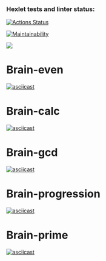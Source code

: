 ### Hexlet tests and linter status:
[![Actions Status](https://github.com/DenisVolchek/backend-project-44/workflows/hexlet-check/badge.svg)](https://github.com/DenisVolchek/backend-project-44/actions)


[![Maintainability](https://api.codeclimate.com/v1/badges/00394fa342b48b57431a/maintainability)](https://codeclimate.com/github/DenisVolchek/backend-project-44/maintainability)

<a href="https://codeclimate.com/github/DenisVolchek/backend-project-44/test_coverage"><img src="https://api.codeclimate.com/v1/badges/00394fa342b48b57431a/test_coverage" /></a>

# Brain-even
[![asciicast]( https://asciinema.org/a/yrNi8DdevBIzreW9L9a8K5CwC.png)]( https://asciinema.org/a/yrNi8DdevBIzreW9L9a8K5CwC)

# Brain-calc
[![asciicast]( https://asciinema.org/a/VFixSj1iH3HQDqhmwMcGm1Pq9.png)](  https://asciinema.org/a/VFixSj1iH3HQDqhmwMcGm1Pq9)

# Brain-gcd
[![asciicast]( https://asciinema.org/a/9hnSGle2Ol6265bfV9mjoQEta.png)](  https://asciinema.org/a/9hnSGle2Ol6265bfV9mjoQEta)

# Brain-progression
[![asciicast]( https://asciinema.org/a/u37dYB1p5cchklVqHv7ra6R0M.png)](   https://asciinema.org/a/u37dYB1p5cchklVqHv7ra6R0M)

# Brain-prime
[![asciicast]( https://asciinema.org/a/EWUIZ2lo2ourq88zxnE7twKgk.png)](   /https://asciinema.org/a/EWUIZ2lo2ourq88zxnE7twKgk)
